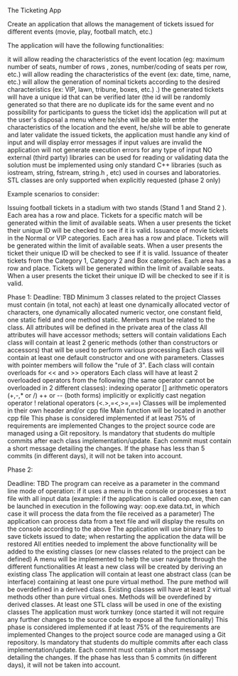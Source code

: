 The Ticketing App

Create an application that allows the management of tickets issued for different events (movie, play, football match, etc.)


The application will have the following functionalities:

it will allow reading the characteristics of the event location (eg: maximum number of seats, number of rows , zones, number/coding of seats per row, etc.)
will allow reading the characteristics of the event (ex: date, time, name, etc.)
will allow the generation of nominal tickets according to the desired characteristics (ex: VIP, lawn, tribune, boxes, etc.) .)
the generated tickets will have a unique id that can be verified later (the id will be randomly generated so that there are no duplicate ids for the same event and no possibility for participants to guess the ticket ids)
the application will put at the user's disposal a menu where he/she will be able to enter the characteristics of the location and the event, he/she will be able to generate and later validate the issued tickets,
the application must handle any kind of input and will display error messages if input values are invalid
the application will not generate execution errors for any type of input
NO external (third party) libraries can be used for reading or validating data
the solution must be implemented using only standard C++ libraries (such as iostream, string, fstream, string.h , etc) used in courses and laboratories. STL classes are only supported when explicitly requested (phase 2 only)


Example scenarios to consider:


Issuing football tickets in a stadium with two stands (Stand 1 and Stand 2 ). Each area has a row and place. Tickets for a specific match will be generated within the limit of available seats. When a user presents the ticket their unique ID will be checked to see if it is valid.
Issuance of movie tickets in the Normal or VIP categories. Each area has a row and place. Tickets will be generated within the limit of available seats. When a user presents the ticket their unique ID will be checked to see if it is valid.
Issuance of theater tickets from the Category 1, Category 2 and Box categories. Each area has a row and place. Tickets will be generated within the limit of available seats. When a user presents the ticket their unique ID will be checked to see if it is valid.


Phase 1:
Deadline: TBD
Minimum 3 classes related to the project
Classes must contain (in total, not each) at least one dynamically allocated vector of characters, one dynamically allocated numeric vector, one constant field, one static field and one method static. Members must be related to the class.
All attributes will be defined in the private area of ​​the class
All attributes will have accessor methods; setters will contain validations
Each class will contain at least 2 generic methods (other than constructors or accessors) that will be used to perform various processing
Each class will contain at least one default constructor and one with parameters. Classes with pointer members will follow the "rule of 3".
Each class will contain overloads for << and >> operators
Each class will have at least 2 overloaded operators from the following (the same operator cannot be overloaded in 2 different classes):
indexing operator []
arithmetic operators (+,-,* or /)
++ or -- (both forms)
implicitly or explicitly cast
negation operator !
relational operators (<.>,=<,>=,==)
Classes will be implemented in their own header and/or cpp file
Main function will be located in another cpp file
This phase is considered implemented if at least 75% of requirements are implemented
Changes to the project source code are managed using a Git repository. Is mandatory that students do multiple commits after each class implementation/update. Each commit must contain a short message detailing the changes. If the phase has less than 5 commits (in different days), it will not be taken into account.

Phase 2:

Deadline: TBD
The program can receive as a parameter in the command line mode of operation: if it uses a menu in the console or processes a text file with all input data (example: if the application is called oop.exe, then can be launched in execution in the following way: oop.exe data.txt, in which case it will process the data from the file received as a parameter)
The application can process data from a text file and will display the results on the console according to the above
The application will use binary files to save tickets issued to date; when restarting the application the data will be restored
All entities needed to implement the above functionality will be added to the existing classes (or new classes related to the project can be defined)
A menu will be implemented to help the user navigate through the different functionalities
At least a new class will be created by deriving an existing class
The application will contain at least one abstract class (can be interface) containing at least one pure virtual method. The pure method will be overdefined in a derived class.
Existing classes will have at least 2 virtual methods other than pure virtual ones. Methods will be overdefined by derived classes.
At least one STL class will be used in one of the existing classes
The application must work turnkey (once started it will not require any further changes to the source code to expose all the functionality)
This phase is considered implemented if at least 75% of the requirements are implemented
Changes to the project source code are managed using a Git repository. Is mandatory that students do multiple commits after each class implementation/update. Each commit must contain a short message detailing the changes. If the phase has less than 5 commits (in different days), it will not be taken into account.
